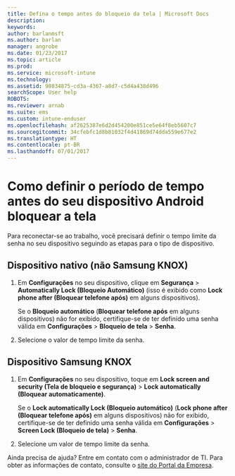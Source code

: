```yaml
---
title: Defina o tempo antes do bloqueio da tela | Microsoft Docs
description: 
keywords: 
author: barlanmsft
ms.author: barlan
manager: angrobe
ms.date: 01/23/2017
ms.topic: article
ms.prod: 
ms.service: microsoft-intune
ms.technology: 
ms.assetid: 98034875-cd3a-4367-a8d7-c5d4a438d496
searchScope: User help
ROBOTS: 
ms.reviewer: arnab
ms.suite: ems
ms.custom: intune-enduser
ms.openlocfilehash: af2625387e6d2d454200e851ce5e64f8eb5607c7
ms.sourcegitcommit: 34cfebfc1d8b81032f4d41869d74dda559e677e2
ms.translationtype: HT
ms.contentlocale: pt-BR
ms.lasthandoff: 07/01/2017
---
```

# <a name="how-to-set-the-amount-of-time-before-your-android-device-locks-its-screen"></a>Como definir o período de tempo antes do seu dispositivo Android bloquear a tela

Para reconectar-se ao trabalho, você precisará definir o tempo limite da senha no seu dispositivo seguindo as etapas para o tipo de dispositivo.

## <a name="native-non-samsung-knox-device"></a>Dispositivo nativo (não Samsung KNOX)

1.  Em **Configurações** no seu dispositivo, clique em **Segurança** &gt; **Automatically Lock (Bloqueio Automático)** (isso é exibido como **Lock phone after (Bloquear telefone após)** em alguns dispositivos).

    Se o **Bloqueio automático** (**Bloquear telefone após** em alguns dispositivos) não for exibido, certifique-se de ter definido uma senha válida em **Configurações** &gt; **Bloqueio de tela** &gt; **Senha**.

2.  Selecione o valor de tempo limite da senha.

## <a name="samsung-knox-device"></a>Dispositivo Samsung KNOX

1.  Em **Configurações** no seu dispositivo, toque em **Lock screen and security (Tela de bloqueio e segurança)** &gt; **Lock automatically (Bloquear automaticamente)**.

    Se o **Lock automatically Lock (Bloqueio automático)** (**Lock phone after (Bloquear telefone após)** em alguns dispositivos) não for exibido, certifique-se de ter definido uma senha válida em **Configurações** &gt; **Screen Lock (Bloqueio de tela)** &gt; **Senha**.

2.  Selecione um valor de tempo limite da senha.

Ainda precisa de ajuda? Entre em contato com o administrador de TI. Para obter as informações de contato, consulte o [site do Portal da Empresa](http://portal.manage.microsoft.com).
